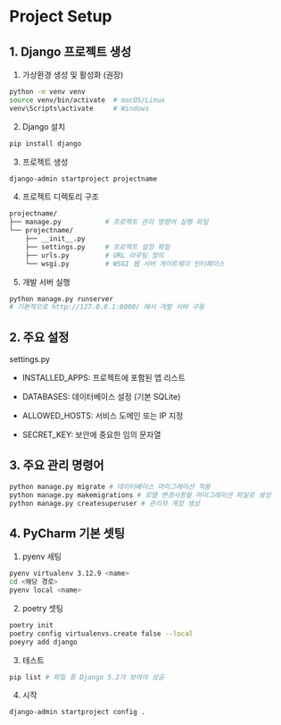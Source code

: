 <!-- Django 프로젝트 생성, 설정, 기본 구조 -->

# Project Setup

## 1. Django 프로젝트 생성

1. 가상환경 생성 및 활성화 (권장)
```bash
python -m venv venv
source venv/bin/activate  # macOS/Linux
venv\Scripts\activate     # Windows
```
2. Django 설치
```bash
pip install django
```
3. 프로젝트 생성
```bash
django-admin startproject projectname
```
4. 프로젝트 디렉토리 구조
```bash
projectname/
├── manage.py           # 프로젝트 관리 명령어 실행 파일
└── projectname/
    ├── __init__.py
    ├── settings.py     # 프로젝트 설정 파일
    ├── urls.py         # URL 라우팅 정의
    └── wsgi.py         # WSGI 웹 서버 게이트웨이 인터페이스
```
5. 개발 서버 실행
```bash
python manage.py runserver
# 기본적으로 http://127.0.0.1:8000/ 에서 개발 서버 구동
```

## 2. 주요 설정

settings.py

 - INSTALLED_APPS: 프로젝트에 포함된 앱 리스트

 - DATABASES: 데이터베이스 설정 (기본 SQLite)

 - ALLOWED_HOSTS: 서비스 도메인 또는 IP 지정

 - SECRET_KEY: 보안에 중요한 임의 문자열

## 3. 주요 관리 명령어

```bash
python manage.py migrate # 데이터베이스 마이그레이션 적용
python manage.py makemigrations # 모델 변경사항을 마이그레이션 파일로 생성
python manage.py createsuperuser # 관리자 계정 생성
```

## 4. PyCharm 기본 셋팅

1. pyenv 세팅
```bash
pyenv virtualenv 3.12.9 <name>
cd <해당 경로>
pyenv local <name>
```
2. poetry 셋팅
```bash
poetry init
poetry config virtualenvs.create false --local
poeyry add django
```
3. 테스트
```bash
pip list # 파일 중 Django 5.2가 보여야 성공
```
4. 시작
```bash
django-admin startproject config .
```
